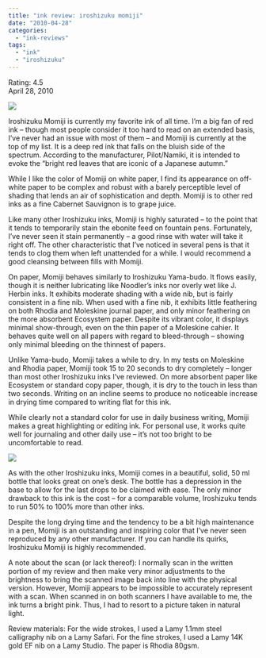 ```yaml
---
title: "ink review: iroshizuku momiji"
date: "2010-04-28"
categories: 
  - "ink-reviews"
tags: 
  - "ink"
  - "iroshizuku"
---
```


Rating: 4.5  
April 28, 2010

[![](http://s3.media.squarespace.com/production/1431296/16917466/_PYw92neEA7o/TP9_hrTaEXI/AAAAAAAAAKU/v9dsvxVe82I/s1600/momiji%2B1.jpg)](http://s3.media.squarespace.com/production/1431296/16917466/_PYw92neEA7o/TP9_hrTaEXI/AAAAAAAAAKU/v9dsvxVe82I/s1600/momiji%2B1.jpg)

  
Iroshizuku Momiji is currently my favorite ink of all time. I’m a big fan of red ink – though most people consider it too hard to read on an extended basis, I’ve never had an issue with most of them – and Momiji is currently at the top of my list. It is a deep red ink that falls on the bluish side of the spectrum. According to the manufacturer, Pilot/Namiki, it is intended to evoke the “bright red leaves that are iconic of a Japanese autumn.”

While I like the color of Momiji on white paper, I find its appearance on off-white paper to be complex and robust with a barely perceptible level of shading that lends an air of sophistication and depth. Momiji is to other red inks as a fine Cabernet Sauvignon is to grape juice.

Like many other Iroshizuku inks, Momiji is highly saturated – to the point that it tends to temporarily stain the ebonite feed on fountain pens. Fortunately, I’ve never seen it stain permanently – a good rinse with water will take it right off. The other characteristic that I’ve noticed in several pens is that it tends to clog them when left unattended for a while. I would recommend a good cleansing between fills with Momiji.

On paper, Momiji behaves similarly to Iroshizuku Yama-budo. It flows easily, though it is neither lubricating like Noodler’s inks nor overly wet like J. Herbin inks. It exhibits moderate shading with a wide nib, but is fairly consistent in a fine nib. When used with a fine nib, it exhibits little feathering on both Rhodia and Moleskine journal paper, and only minor feathering on the more absorbent Ecosystem paper. Despite its vibrant color, it displays minimal show-through, even on the thin paper of a Moleskine cahier. It behaves quite well on all papers with regard to bleed-through – showing only minimal bleeding on the thinnest of papers.

Unlike Yama-budo, Momiji takes a while to dry. In my tests on Moleskine and Rhodia paper, Momiji took 15 to 20 seconds to dry completely – longer than most other Iroshizuku inks I’ve reviewed. On more absorbent paper like Ecosystem or standard copy paper, though, it is dry to the touch in less than two seconds. Writing on an incline seems to produce no noticeable increase in drying time compared to writing flat for this ink.

While clearly not a standard color for use in daily business writing, Momiji makes a great highlighting or editing ink. For personal use, it works quite well for journaling and other daily use – it’s not too bright to be uncomfortable to read.

[![](http://s3.media.squarespace.com/production/1431296/16917466/_PYw92neEA7o/TP9_iPAsHPI/AAAAAAAAAKY/MCGRJKuUzJM/s1600/momiji%2B2.jpg)](http://s3.media.squarespace.com/production/1431296/16917466/_PYw92neEA7o/TP9_iPAsHPI/AAAAAAAAAKY/MCGRJKuUzJM/s1600/momiji%2B2.jpg)

  
As with the other Iroshizuku inks, Momiji comes in a beautiful, solid, 50 ml bottle that looks great on one’s desk. The bottle has a depression in the base to allow for the last drops to be claimed with ease. The only minor drawback to this ink is the cost – for a comparable volume, Iroshizuku tends to run 50% to 100% more than other inks.

Despite the long drying time and the tendency to be a bit high maintenance in a pen, Momiji is an outstanding and inspiring color that I’ve never seen reproduced by any other manufacturer. If you can handle its quirks, Iroshizuku Momiji is highly recommended.

A note about the scan (or lack thereof): I normally scan in the written portion of my review and then make very minor adjustments to the brightness to bring the scanned image back into line with the physical version. However, Momiji appears to be impossible to accurately represent with a scan. When scanned in on both scanners I have available to me, the ink turns a bright pink. Thus, I had to resort to a picture taken in natural light.

Review materials: For the wide strokes, I used a Lamy 1.1mm steel calligraphy nib on a Lamy Safari. For the fine strokes, I used a Lamy 14K gold EF nib on a Lamy Studio. The paper is Rhodia 80gsm.
